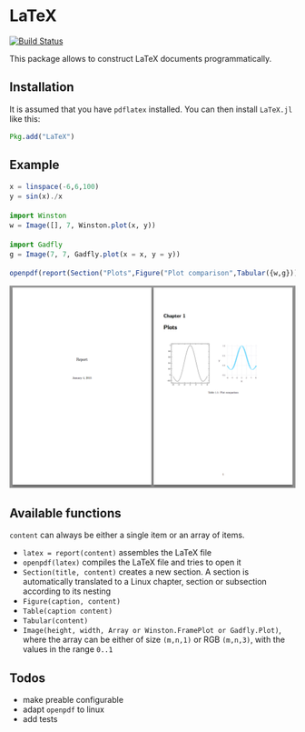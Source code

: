 # LaTeX

[![Build Status](https://travis-ci.org/rened/LaTeX.jl.svg?branch=master)](https://travis-ci.org/rened/LaTeX.jl)

This package allows to construct LaTeX documents programmatically.

## Installation

It is assumed that you have `pdflatex` installed. You can then install `LaTeX.jl` like this:

```jl
Pkg.add("LaTeX")
```

## Example

```jl
x = linspace(-6,6,100)
y = sin(x)./x

import Winston
w = Image([], 7, Winston.plot(x, y))

import Gadfly
g = Image(7, 7, Gadfly.plot(x = x, y = y))

openpdf(report(Section("Plots",Figure("Plot comparison",Tabular({w,g})))))
```

![](example.png)

## Available functions

`content` can always be either a single item or an array of items.

* `latex = report(content)` assembles the LaTeX file
* `openpdf(latex)` compiles the LaTeX file and tries to open it
* `Section(title, content)` creates a new section. A section is automatically translated to a Linux chapter, section or subsection according to its nesting
* `Figure(caption, content)`
* `Table(caption content)`
* `Tabular(content)`
* `Image(height, width, Array or Winston.FramePlot or Gadfly.Plot)`, where the array can be either of size `(m,n,1)` or RGB `(m,n,3)`, with the values in the range `0..1`

## Todos

* make preable configurable
* adapt `openpdf` to linux
* add tests

